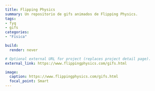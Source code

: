 ```yaml
---
title: Flipping Physics
summary: Un repositorio de gifs animados de Flipping Physics.
tags:
- fyq
- gifs
categories:
- "Física"

build:
  render: never

# Optional external URL for project (replaces project detail page).
external_link: https://www.flippingphysics.com/gifs.html

image:
  caption: https://www.flippingphysics.com/gifs.html
  focal_point: Smart
---
```

